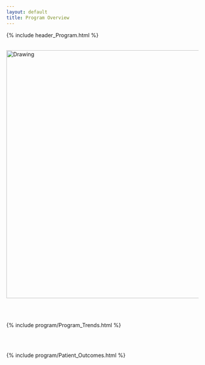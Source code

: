 ```yaml
---
layout: default
title: Program Overview
---
```

{% include header_Program.html %}

<br>

<div>
  <img src={{ "/assets/Stats.png" | absolute_url }} alt="Drawing" style="width: 650px;"/>
</div>

<br><br>

{% include program/Program_Trends.html %}

<br><br>

{% include program/Patient_Outcomes.html %}

